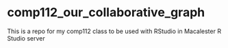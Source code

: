 # comp112_our_collaborative_graph
This is a repo for my comp112 class to be used with RStudio in Macalester R Studio server
